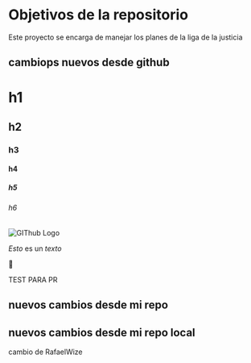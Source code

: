 # Objetivos de la repositorio

Este proyecto se encarga de manejar los planes de la liga de la justicia


## cambiops nuevos desde github

# h1
## h2
### h3
#### h4
##### h5
###### h6


![GIThub Logo](https://avatars.githubusercontent.com/u/583231?v=4)

*Esto* es un _texto_

:metal:


TEST PARA PR
## nuevos cambios desde mi repo
## nuevos cambios desde mi repo local

cambio de RafaelWize
